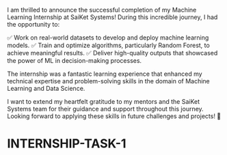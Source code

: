 I am thrilled to announce the successful completion of my Machine Learning Internship at SaiKet Systems! During this incredible journey, I had the opportunity to:

✅ Work on real-world datasets to develop and deploy machine learning models.
✅ Train and optimize algorithms, particularly Random Forest, to achieve meaningful results.
✅ Deliver high-quality outputs that showcased the power of ML in decision-making processes.

The internship was a fantastic learning experience that enhanced my technical expertise and problem-solving skills in the domain of Machine Learning and Data Science.

I want to extend my heartfelt gratitude to my mentors and the SaiKet Systems team for their guidance and support throughout this journey. Looking forward to applying these skills in future challenges and projects! 🚀
# INTERNSHIP-TASK-1
